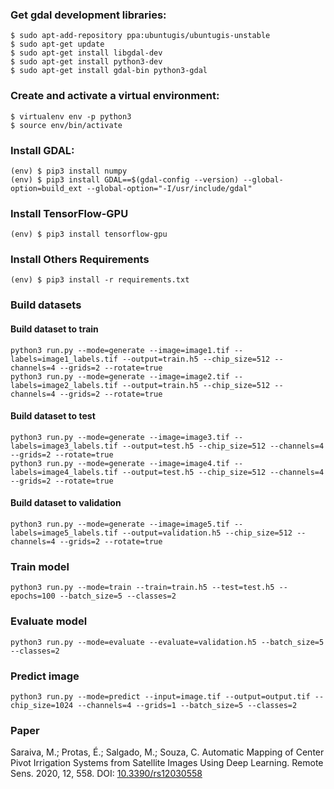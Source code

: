 ### Get gdal development libraries:

```
$ sudo apt-add-repository ppa:ubuntugis/ubuntugis-unstable
$ sudo apt-get update
$ sudo apt-get install libgdal-dev
$ sudo apt-get install python3-dev
$ sudo apt-get install gdal-bin python3-gdal
```

### Create and activate a virtual environment:

```
$ virtualenv env -p python3
$ source env/bin/activate
```

### Install GDAL:

```
(env) $ pip3 install numpy
(env) $ pip3 install GDAL==$(gdal-config --version) --global-option=build_ext --global-option="-I/usr/include/gdal"
```

### Install TensorFlow-GPU
```
(env) $ pip3 install tensorflow-gpu
```

### Install Others Requirements

```
(env) $ pip3 install -r requirements.txt
```


### Build datasets
#### Build dataset to train
```
python3 run.py --mode=generate --image=image1.tif --labels=image1_labels.tif --output=train.h5 --chip_size=512 --channels=4 --grids=2 --rotate=true
python3 run.py --mode=generate --image=image2.tif --labels=image2_labels.tif --output=train.h5 --chip_size=512 --channels=4 --grids=2 --rotate=true

```

#### Build dataset to test
```
python3 run.py --mode=generate --image=image3.tif --labels=image3_labels.tif --output=test.h5 --chip_size=512 --channels=4 --grids=2 --rotate=true
python3 run.py --mode=generate --image=image4.tif --labels=image4_labels.tif --output=test.h5 --chip_size=512 --channels=4 --grids=2 --rotate=true

```

#### Build dataset to validation
```
python3 run.py --mode=generate --image=image5.tif --labels=image5_labels.tif --output=validation.h5 --chip_size=512 --channels=4 --grids=2 --rotate=true
```

### Train model

```
python3 run.py --mode=train --train=train.h5 --test=test.h5 --epochs=100 --batch_size=5 --classes=2
```

### Evaluate model

```
python3 run.py --mode=evaluate --evaluate=validation.h5 --batch_size=5 --classes=2
```

### Predict image

```
python3 run.py --mode=predict --input=image.tif --output=output.tif --chip_size=1024 --channels=4 --grids=1 --batch_size=5 --classes=2
```

### Paper
Saraiva, M.; Protas, É.; Salgado, M.; Souza, C. Automatic Mapping of Center Pivot Irrigation Systems from Satellite Images Using Deep Learning. Remote Sens. 2020, 12, 558. DOI: [10.3390/rs12030558](https://doi.org/10.3390/rs12030558)
